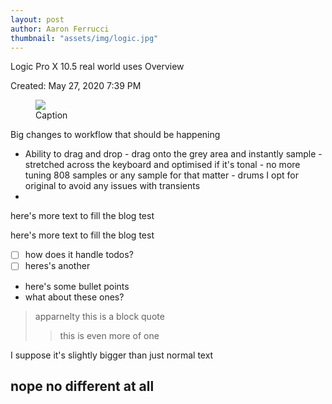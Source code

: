 ```yaml
---
layout: post
author: Aaron Ferrucci
thumbnail: "assets/img/logic.jpg"
---
```


Logic Pro X 10.5 real world uses Overview

Created: May 27, 2020 7:39 PM

<figure><img class="figure-img" src="{{ base }}/assets/img/logic.jpg">
                        <figcaption>Caption</figcaption>
                    </figure>

Big changes to workflow that should be happening 

- Ability to drag and drop - drag onto the grey area and instantly sample - stretched across the keyboard and optimised if it's tonal - no more tuning 808 samples or any sample for that matter - drums I opt for original to avoid any issues with transients
- 

here's more text to fill the blog test

here's more text to fill the blog test

- [ ]  how does it handle todos?
- [ ]  heres's another

- here's some bullet points
- what about these ones?

> apparnelty this is a block quote 
> > this is even more of one

I suppose it's slightly bigger than just normal text

## nope no different at all

